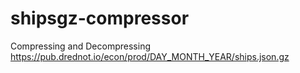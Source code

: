 # shipsgz-compressor
Compressing and Decompressing https://pub.drednot.io/econ/prod/DAY_MONTH_YEAR/ships.json.gz

